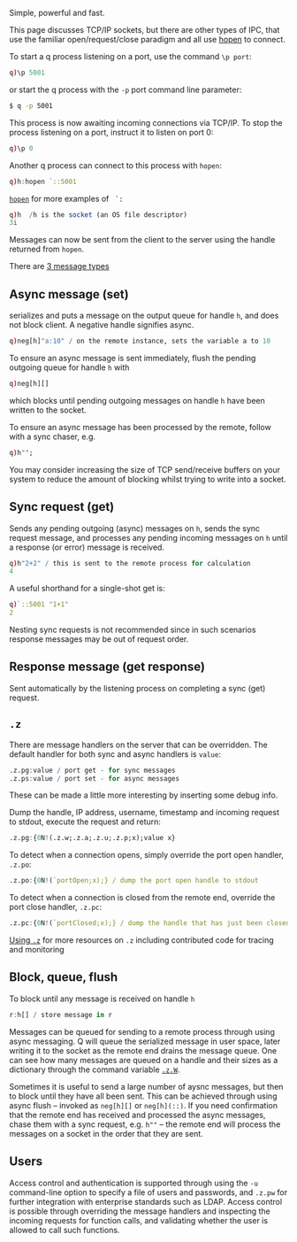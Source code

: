 Simple, powerful and fast.

This page discusses TCP/IP sockets, but there are other types of IPC, that use the familiar open/request/close paradigm and all use [hopen](/ref/filewords/#hopen) to connect. 

To start a q process listening on a port, use the command `\p port`:

```q
q)\p 5001
```

or start the q process with the `-p` port command line parameter:

```bash
$ q -p 5001
```
This process is now awaiting incoming connections via TCP/IP. To stop the process listening on a port, instruct it to listen on port 0:

```q
q)\p 0
```

Another q process can connect to this process with `hopen`:

```q
q)h:hopen `::5001
```

<i class="fa fa-hand-o-right"></i> [`hopen`](/ref/filewords/#hopen) for more examples of `` `:``

```q
q)h  /h is the socket (an OS file descriptor)
3i
```

Messages can now be sent from the client to the server using the handle returned from `hopen`.

There are [3 message types](/ref/ipc)


## Async message (set)

serializes and puts a message on the output queue for handle `h`, and does not block client. A negative handle signifies async.

```q
q)neg[h]"a:10" / on the remote instance, sets the variable a to 10
```

To ensure an async message is sent immediately, flush the pending outgoing queue for handle `h` with

```q
q)neg[h][] 
```

which blocks until pending outgoing messages on handle `h` have been written to the socket.

To ensure an async message has been processed by the remote, follow with a sync chaser, e.g.

```q
q)h"";
```

You may consider increasing the size of TCP send/receive buffers on your system to reduce the amount of blocking whilst trying to write into a socket.  


## Sync request (get)

Sends any pending outgoing (async) messages on `h`, sends the sync request message, and processes any pending incoming messages on `h` until a response (or error) message is received.

```q
q)h"2+2" / this is sent to the remote process for calculation
4
```

A useful shorthand for a single-shot get is:

```q
q)`::5001 "1+1"
2
```

Nesting sync requests is not recommended since in such scenarios response messages may be out of request order.


## Response message (get response)

Sent automatically by the listening process on completing a sync (get) request.


## `.z`

There are message handlers on the server that can be overridden. The default handler for both sync and async handlers is `value`:

```q
.z.pg:value / port get - for sync messages
.z.ps:value / port set - for async messages
```

These can be made a little more interesting by inserting some debug info. 

Dump the handle, IP address, username, timestamp and incoming request to stdout, execute the request and return:

```q
.z.pg:{0N!(.z.w;.z.a;.z.u;.z.p;x);value x}
```

To detect when a connection opens, simply override the port open handler, `.z.po`:

```q
.z.po:{0N!(`portOpen;x);} / dump the port open handle to stdout
```

To detect when a connection is closed from the remote end, override the port close handler, `.z.pc`:

```q
.z.pc:{0N!(`portClosed;x);} / dump the handle that has just been closed to stdout
```

<i class="fa fa-hand-o-right"></i> 
[Using `.z`](using-dotz) for more resources on `.z` including contributed code for tracing and monitoring


## Block, queue, flush

To block until any message is received on handle `h`

```q
r:h[] / store message in r
```

Messages can be queued for sending to a remote process through using async messaging. Q will queue the serialized message in user space, later writing it to the socket as the remote end drains the message queue. One can see how many messages are queued on a handle and their sizes as a dictionary through the command variable [`.z.W`](/ref/dotz/#zw-handles "handles").

Sometimes it is useful to send a large number of aysnc messages, but then to block until they have all been sent. This can be achieved through using async flush – invoked as `neg[h][]` or `neg[h](::)`. If you need confirmation that the remote end has received and processed the async messages, chase them with a sync request, e.g. `h""` – the remote end will process the messages on a socket in the order that they are sent.


## Users

Access control and authentication is supported through using the `-u` command-line option to specify a file of users and passwords, and `.z.pw` for further integration with enterprise standards such as LDAP. Access control is possible through overriding the message handlers and inspecting the incoming requests for function calls, and validating whether the user is allowed to call such functions.

